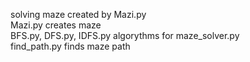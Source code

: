 solving maze created by Mazi.py\
Mazi.py creates maze \
BFS.py, DFS.py, IDFS.py algorythms for maze_solver.py\
find_path.py finds maze path
